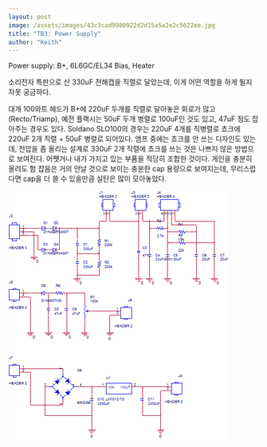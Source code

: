 ```yaml
---
layout: post
image: /assets/images/43c3cad9980922d2d15a5a2e2c5622ee.jpg
title: "TB3: Power Supply"
author: "Keith"
---
```


Power supply: B+, 6L6GC/EL34 Bias, Heater

소리전자 특판으로 산 330uF 전해캡을 직렬로 달았는데, 이게 어떤 역할을 하게 될지 자못 궁금하다.

대개 100와트 헤드가 B+에 220uF 두개를 직렬로 달아놓은 회로가 많고 (Recto/Triamp), 예전 플랙시는 50uF 두개 병렬로 100uF인 것도 있고, 47uF 정도 잡아주는 경우도 있다. Soldano SLO100의 경우는 220uF 4개를 직병렬로 쵸크에 220uF 2개 직렬 + 50uF 병렬로 되어있다. 앰프 중에는 쵸크를 안 쓰는 디자인도 있는데, 전압을 좀 올리는 설계로 330uF 2개 직렬에 쵸크를 쓰는 것은 나쁘지 않은 방법으로 보여진다. 어쨋거나 내가 가지고 있는 부품을 적당히 조합한 것이다. 게인을 충분히 올려도 험 잡음은 거의 안날 것으로 보이는 충분한 cap 용량으로 보여지는데, 무리스럽다면 cap을 더 쓸 수 있을만큼 실탄은 많이 모아놓았다.


![image](/assets/images/43c3cad9980922d2d15a5a2e2c5622ee.jpg)


